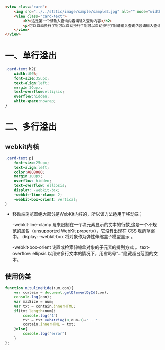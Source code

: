 
```html
<view class="card">
	<img src="../../static/image/sample/sample2.jpg" alt="" mode="widthFix" width="100%">
	<view class="card-text">
		<h2>这是第一个请输入查询内容请输入查询内容</h2>
		<p>可以自动换行了啊可以自动换行了啊可以自动换行了啊请输入查询内容请输入查询内容</p>
	</view>
</view>
```


# 一、单行溢出

```css
.card-text h2{
	width:100%;
	font-size:35upx;
	text-align:left;
	margin:10upx;
	text-overflow:ellipsis;
	overflow:hidden;
	white-space:nowrap;
}
```

# 二、多行溢出


## webkit内核

```css
.card-text p{
	font-size:25upx;
	text-align:left;
	color:#808080;
	margin:10upx;
	overflow: hidden;
	text-overflow: ellipsis;
	display: -webkit-box;
	-webkit-line-clamp: 2;
	-webkit-box-orient: vertical;
}
```

 - 移动端浏览器绝大部分是WebKit内核的，所以该方法适用于移动端；
   
   -webkit-line-clamp 用来限制在一个块元素显示的文本的行数,这是一个不规范的属性（unsupported WebKit property），它没有出现在 CSS 规范草案中。
        display: -webkit-box 将对象作为弹性伸缩盒子模型显示 。
       
   -webkit-box-orient 设置或检索伸缩盒对象的子元素的排列方式 。
        text-overflow: ellipsis 以用来多行文本的情况下，用省略号“…”隐藏超出范围的文本。


## 使用伪类
```javascript
function mitulineHide(num,con){ 
	var contain = document.getElementById(con); 
	console.log(con); 
	var maxSize = num; 
	var txt = contain.innerHTML; 
	if(txt.length>num){ 
		console.log('1') 
		txt = txt.substring(0,num-1)+"..." 
		contain.innerHTML = txt; 
	}else{ 
		console.log("error") 
	} 
};
```
<!--stackedit_data:
eyJoaXN0b3J5IjpbMTU2NTA3ODE1NF19
-->